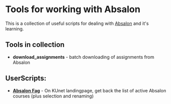 # Tools for working with Absalon

This is a collection of useful scripts for dealing with
[Absalon](http://absalon.itslearning.com) and it's learning.

## Tools in collection

* **download_assignments** - batch downloading of assignments from Absalon

## UserScripts:

* **[Absalon Fag](http://userscripts.org/scripts/show/145684)** - 
    On KUnet landingpage, get back the list of active Absalon courses (plus 
    selection and renaming)